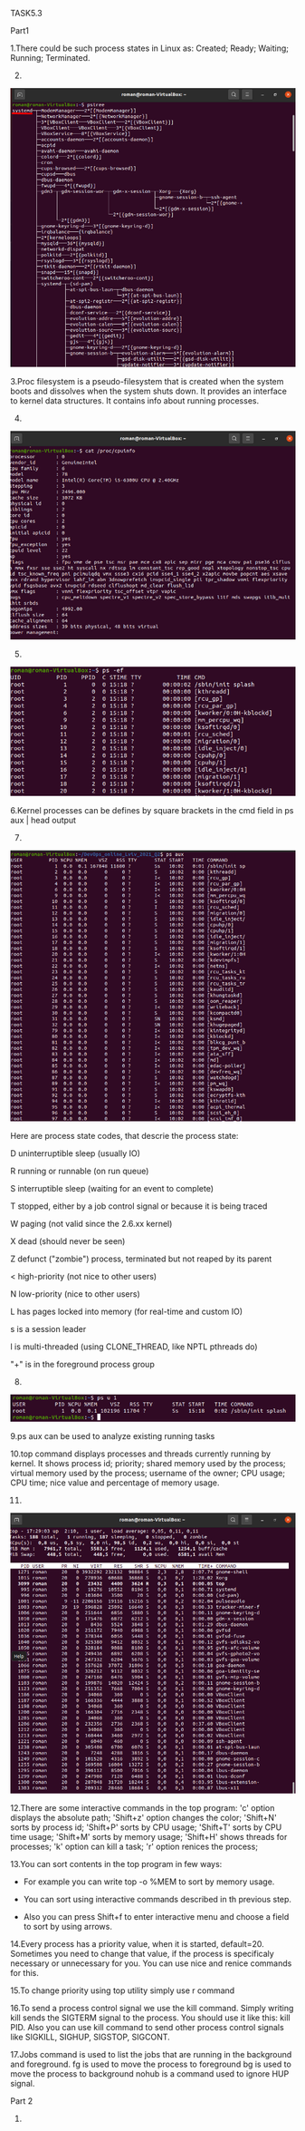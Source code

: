 TASK5.3


Part1


1.There could be such process states in Linux as: Created; Ready; Waiting; Running; Terminated.


2.
<img src="screenshots/1.png">


3.Proc filesystem is a pseudo-filesystem that is created when the system boots and dissolves when the system shuts down. It provides an interface to kernel data structures. It contains info about running processes.


4.
<img src="screenshots/2.png">


5.
<img src="screenshots/3.png">


6.Kernel processes can be defines by square brackets in the cmd field in ps aux | head output


7.
<img src="screenshots/6.png">

Here are process state codes, that descrie the process state:

D	uninterruptible sleep (usually IO)

R	running or runnable (on run queue)

S	interruptible sleep (waiting for an event to complete)

T	stopped, either by a job control signal or because it is being traced

W	paging (not valid since the 2.6.xx kernel)

X	dead (should never be seen)

Z	defunct ("zombie") process, terminated but not reaped by its parent

<	high-priority (not nice to other users)

N	low-priority (nice to other users)

L	has pages locked into memory (for real-time and custom IO)

s	is a session leader

l	is multi-threaded (using CLONE_THREAD, like NPTL pthreads do)

"+"	is in the foreground process group


8.
<img src="screenshots/4.png">


9.ps aux can be used to analyze existing running tasks


10.top command displays processes and threads currently running by kernel. It shows process id; priority; shared memory used by the process; virtual memory used by the process; username of the owner; CPU usage; CPU time; nice value and percentage of memory usage.


11.
<img src="screenshots/5.png">


12.There are some interactive commands in the top program: 'c' option displays the absolute path; 'Shift+z' option changes the color; 'Shift+N' sorts by process id; 'Shift+P' sorts by CPU usage; 'Shift+T' sorts by CPU time usage; 'Shift+M' sorts by memory usage; 'Shift+H' shows threads for processes; 'k' option can kill a task; 'r' option renices the process;


13.You can sort contents in the top program in few ways:

- For example you can write top -o %MEM to sort by memory usage.

- You can sort using interactive commands described in th previous step.

- Also you can press Shift+f to enter interactive menu and choose a field to sort by using arrows.


14.Every process has a priority value, when it is started, default=20. Sometimes you need to change that value, if the process is specificaly necessary or unnecessary for you. You can use nice and renice commands for this.


15.To change priority using top utility simply use r command


16.To send a process control signal we use the kill command. Simply writing kill sends the SIGTERM signal to the process. You should use it like this: kill PID. Also you can use kill command to send other process control signals like SIGKILL, SIGHUP, SIGSTOP, SIGCONT.


17.Jobs command is used to list the jobs that are running in the background and foreground.
fg is used to move the process to foreground
bg is used to move the process to background
nohub is a command used to ignore HUP signal.


Part 2

1.

